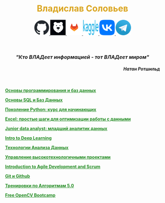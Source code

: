 <h1 align="center"> <span style="color:GoldenRod;"> Владислав Соловьев </span> </h1>

<h4 align="center"> <a href="https://github.com/VlaStitle1998"> <img src="GitHub.png" width="50" height="50" /> </a>
<a href="https://gitflic.ru/user/vlastitle1998"> <img src="GitFlic.png" width="50" height="50" /> </a>
<a href="https://gitlab.com/VlaStitle1998"> <img src="GitLab.png" width="50" height="50" /> </a>
<a href="https://www.kaggle.com/solovey1998"><img src="Kaggle.png" width="50" height="50" /> </a>
<a href="https://vk.com/vs18091998"> <img src="ВК.png" width="50" height="50" /> </a>
<a href="https://t.me/Vladislav_Solovev1998"> <img src="Telegram.png" width="50" height="50" /> </a> </h4>
<br>
<h3 align="center"> <i> "Кто ВЛАДеет информацией - тот ВЛАДеет миром" </i> </h3>

<h4 align="right"> <i> Натан Ротшильд </i> </h4> 
<br> <br>
<strong> <a href = "https://cloud.mail.ru/public/iiuN/rqryKRnG5">  <span style="color:ForestGreen; text-decoration: underline;"> Основы программирования и баз данных </span> </a> </strong>



<strong> <a href = "https://cloud.mail.ru/public/rUbi/H5nTxFcQo">  <span style="color:ForestGreen; text-decoration: underline;"> Основы SQL и Баз Данных </span> </a> </strong>


<strong> <a href = "https://cloud.mail.ru/public/6mUg/vVFEGkZHQ">  <span style="color:ForestGreen; text-decoration: underline;"> Поколение Python: курс для начинающих </span> </a> </strong>


<strong> <a href = "https://cloud.mail.ru/public/ig3b/AZaVPbCme">  <span style="color:ForestGreen; text-decoration: underline;"> Excel: простые шаги для оптимизации работы с данными </span> </a> </strong>


<strong> <a href = "https://cloud.mail.ru/public/XrPR/tAfEr2kfP">  <span style="color:ForestGreen; text-decoration: underline;"> Junior data analyst: младший аналитик данных  </span> </a> </strong>


<strong> <a href = "https://cloud.mail.ru/public/SALa/doj57hQ62">  <span style="color:ForestGreen; text-decoration: underline;"> Intro to Deep Learning  </span> </a> </strong>


<strong> <a href = "https://cloud.mail.ru/public/pjC2/KPmuHRd3A">   <span style="color:ForestGreen; text-decoration: underline;"> Технологии Анализа Данных  </span> </a> </strong>

<strong> <a href = "https://cloud.mail.ru/public/nTko/WAkYV2Avu">   <span style="color:ForestGreen; text-decoration: underline;"> Управление высокотехнологичными проектами </span> </a> </strong>

<strong> <a href = "https://cloud.mail.ru/public/RVac/Baz74nk3H">   <span style="color:ForestGreen; text-decoration: underline;"> Introduction to Agile Development and Scrum </span> </a> </strong>

<strong> <a href = "https://cloud.mail.ru/public/dcrV/DEbid7AbP"> <span style="color:ForestGreen; text-decoration: underline;"> Git и Github </span> </a> </strong>

<strong> <a href = "https://cloud.mail.ru/public/dcrV/DEbid7AbP"> <span style="color:ForestGreen; text-decoration: underline;"> Тренировки по Алгоритмам 5.0 </span> </a> </strong>

<strong> <a href = "https://cloud.mail.ru/public/ssb6/H4T3Sh2KH"> <span style="color:ForestGreen; text-decoration: underline;"> Free OpenCV Bootcamp </span> </a> </strong>

<style>
div {
background-image: url("Фон4.jpeg");
background-size: cover;
height: 1525px;
}
</style>
